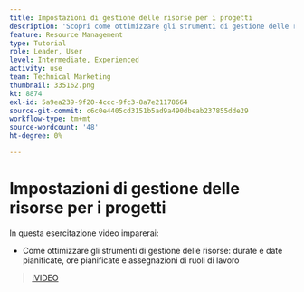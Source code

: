```yaml
---
title: Impostazioni di gestione delle risorse per i progetti
description: 'Scopri come ottimizzare gli strumenti di gestione delle risorse: durate e date pianificate, ore pianificate e assegnazioni di ruoli di lavoro.'
feature: Resource Management
type: Tutorial
role: Leader, User
level: Intermediate, Experienced
activity: use
team: Technical Marketing
thumbnail: 335162.png
kt: 8874
exl-id: 5a9ea239-9f20-4ccc-9fc3-8a7e21178664
source-git-commit: c6c0e4405cd3151b5ad9a490dbeab237855dde29
workflow-type: tm+mt
source-wordcount: '48'
ht-degree: 0%

---
```


# Impostazioni di gestione delle risorse per i progetti

In questa esercitazione video imparerai:

* Come ottimizzare gli strumenti di gestione delle risorse: durate e date pianificate, ore pianificate e assegnazioni di ruoli di lavoro

>[!VIDEO](https://video.tv.adobe.com/v/335162/?quality=12)
